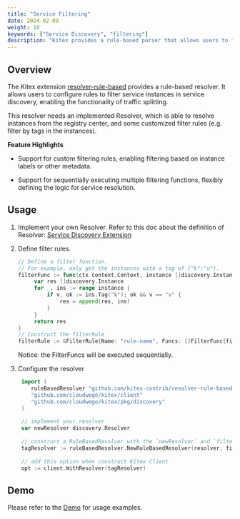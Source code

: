 ```yaml
---
title: "Service Filtering"
date: 2024-02-09
weight: 10
keywords: ["Service Discovery", "filtering"]
description: "Kitex provides a rule-based parser that allows users to filter service instances."
---
```


## Overview

The Kitex extension [resolver-rule-based](https://github.com/kitex-contrib/resolver-rule-based) provides a rule-based resolver. It allows users to configure rules to filter service instances in service discovery, enabling the functionality of traffic splitting.

This resolver needs an implemented Resolver, which is able to resolve instances from the registry center, and some customized filter rules (e.g. filter by tags in the instances).

**Feature Highlights**

- Support for custom filtering rules, enabling filtering based on instance labels or other metadata.

- Support for sequentially executing multiple filtering functions, flexibly defining the logic for service resolution.

## Usage

1. Implement your own Resolver. Refer to this doc about the definition of Resolver: [Service Discovery Extension](https://www.cloudwego.io/docs/kitex/tutorials/framework-exten/service_discovery/)

2. Define filter rules.

    ```go
    // Define a filter function.
    // For example, only get the instances with a tag of {"k":"v"}.
    filterFunc := func(ctx context.Context, instance []discovery.Instance) []discovery.Instance {
         var res []discovery.Instance
         for _, ins := range instance {
             if v, ok := ins.Tag("k"); ok && v == "v" {
                 res = append(res, ins)
             }
         }
         return res
    }
    // Construct the filterRule
    filterRule := &FilterRule{Name: "rule-name", Funcs: []FilterFunc{filterFunc}} 
    ```
   Notice: the FilterFuncs will be executed sequentially.

3. Configure the resolver

   ```go
    import (
       ruleBasedResolver "github.com/kitex-contrib/resolver-rule-based"
       "github.com/cloudwego/kitex/client"
       "github.com/cloudwego/kitex/pkg/discovery"
    )
    
    // implement your resolver
    var newResolver discovery.Resolver
    
    // construct a RuleBasedResolver with the `newResolver` and `filterRule`
    tagResolver := ruleBasedResolver.NewRuleBasedResolver(resolver, filterRule)
    
    // add this option when construct Kitex Client
    opt := client.WithResolver(tagResolver) 
    ```

## Demo

Please refer to the [Demo](https://github.com/kitex-contrib/resolver-rule-based/tree/main/demo) for usage examples.
